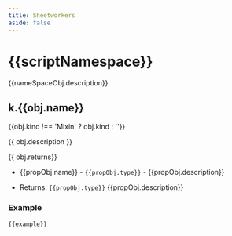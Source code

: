 ```yaml
---
title: Sheetworkers
aside: false
---
```

<script setup>
import { useData } from 'vitepress'

import { data } from '@/reference.data.js'

import { parseLink } from '@/utilities'

const { params } = useData();

const docArr = data.js[params.value.namespace];
const nameSpaceIndex = docArr.findIndex(o => o.kind === 'namespace');
const nameSpaceObj = docArr.splice(nameSpaceIndex,1)?.[0] || {};
const scriptNamespace = params.value.namespace;
</script>

# {{scriptNamespace}}
{{nameSpaceObj.description}}
<div v-for="obj in docArr" :key="obj.name">

<h2 :id="obj.name">k.{{obj.name}}</h2>
{{obj.kind !== 'Mixin' ? obj.kind : ''}}

{{ obj.description }}

{{ obj.returns}}

<ul>
  <li v-for="propObj in obj.properties" :key="`${obj.name}-${propObj.name}`">

{{propObj.name}} - `{{propObj.type}}` - {{propObj.description}}

  </li>
  <li v-for="propObj,i in obj.returns" :key="`${obj.name}-return-${i}`">

Returns: `{{propObj.type}}` {{propObj.description}}

  </li>
</ul>
<h3 v-if="obj.examples">Example</h3>
<div v-for="example,i in obj.examples" :key="`${obj.name}-example-${i}`">

```js-vue
{{example}}
```

</div>

</div>
